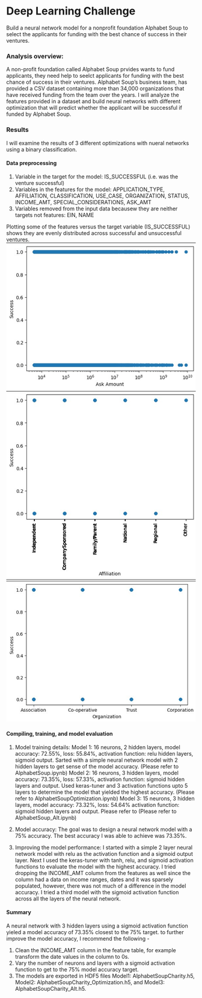 # Deep Learning Challenge
Build a neural network model for a nonprofit foundation Alphabet Soup to select the applicants for funding with the best chance of success in their ventures.

### Analysis overview:
A non-profit foundation called Alphabet Soup prvides wants to fund applicants, they need help to seelct applicants for funding with the best chance of success in their ventures. Alphabet Soup’s business team, has provided a CSV dataset containing more than 34,000 organizations that have received funding from the team over the years. I will analyze the features provided in a dataset and build neural networks with different optimization that will predict whether the applicant will be successful if funded by Alphabet Soup.

### Results
I will examine the results of 3 different optimizations with nueral networks using a binary classification.
#### Data preprocessing 
1. Variable in the target for the model: IS_SUCCESSFUL (i.e. was the venture successful)
2. Variables in the features for the model: 
APPLICATION_TYPE, AFFILIATION, CLASSIFICATION, USE_CASE, ORGANIZATION, STATUS, INCOME_AMT, SPECIAL_CONSIDERATIONS, ASK_AMT
3. Variables removed from the input data becausew they are neither targets not features:
EIN, NAME

Plotting some of the features versus the target variable (IS_SUCCESSFUL) shows they are evenly distributed across successful and unsuccessful ventures.
![IS_SUCCESSFUL vs ASK_AMT](https://github.com/ajoyg/deep-learning-challenge/blob/main/images/Ask_Amount.jpg)
![IS_SUCCESSFUL vs AFFILIATION](https://github.com/ajoyg/deep-learning-challenge/blob/main/images/Affiliation.jpg)
![IS_SUCCESSFUL vs ORGANIZATION](https://github.com/ajoyg/deep-learning-challenge/blob/main/images/Organization.jpg)

#### Compiling, training, and model evaluation
1. Model training details:
Model 1: 16 neurons, 2 hidden layers, model accuracy: 72.55%, loss: 55.84%, activation function: relu hidden layers, sigmoid output. Sarted with a simple neural network model with 2 hidden layers to get sense of the model accuracy. (Please refer to AlphabetSoup.ipynb)
Model 2: 16 neurons, 3 hidden layers, model accuracy: 73.35%, loss: 57.33%, activation function: sigmoid hidden layers and output. Used keras-tuner and 3 activation functions upto 5 layers to determine the model that yielded the highest accuracy. (Please refer to AlphabetSoupOptimization.ipynb)
Model 3: 15 neurons, 3 hidden layers, model accuracy: 73.32%, loss: 54.64% activation function: sigmoid hidden layers and output. Please refer to (Please refer to AlphabetSoup_Alt.ipynb) 

2. Model accuracy:
The goal was to design a neural network model with a 75% accuracy. The best accuracy I was able to achieve was 73.35%.

3. Improving the model performance:
I started with a simple 2 layer neural network model with relu as the activation function and a sigmoid output layer. Next I used the keras-tuner with tanh, relu, and sigmoid activation functions to evaluate the model with the highest accuracy. I tried dropping the INCOME_AMT column from the features as well since the column had a data on income ranges, dates and it was sparsely populated, however, there was not much of a difference in the model accuracy. I tried a third model with the sigmoid activation function across all the layers of the neural network.

#### Summary
A neural network with 3 hidden layers using a sigmoid activation function yieled a model accuracy of 73.35% closest to the 75% target. to further improve the model accuracy, I recommend the following -
1. Clean the INCOME_AMT column in the feature table, for example transform the date values in the column to 0s.
2. Vary the number of neurons and layers with a sigmoid activation function to get to the 75% model accuracy target.
3. The models are exported in HDF5 files Model1: AlphabetSoupCharity.h5, Model2: AlphabetSoupCharity_Optimization.h5, and Model3: AlphabetSoupCharity_Alt.h5.
